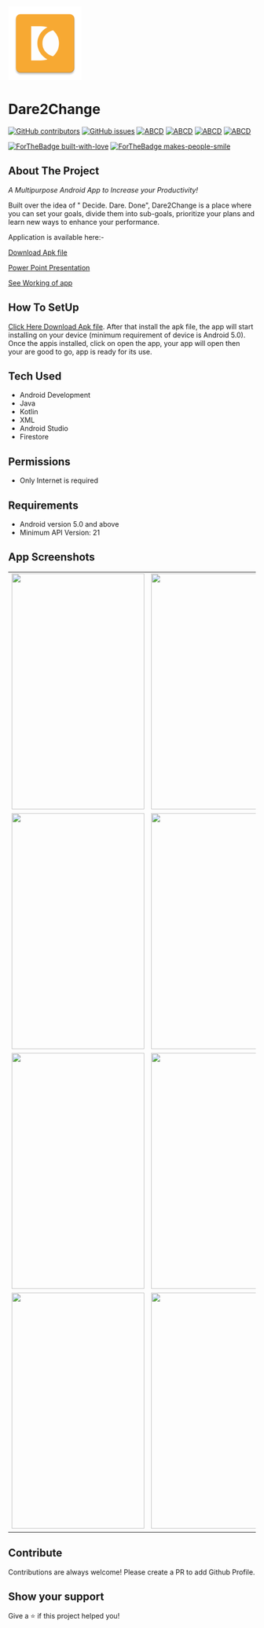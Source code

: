 <img src = "app/src/main/res/mipmap-xxxhdpi/ic_app_icon.png" width="150" height="150">

# Dare2Change

[![GitHub contributors](https://img.shields.io/badge/contributors-4-yellow)](https://github.com/coder2699/inOut2020-Aimers/graphs/contributors)     [![GitHub issues](https://img.shields.io/github/issues/HAC-2020/Aimers)](https://github.com/coder2699/inOut2020-Aimers/issues/)      [![ABCD](https://img.shields.io/badge/development-passing-brightgreen)](https://img.shields.io/badge/development-passing-brightgreen) 
[![ABCD](https://img.shields.io/badge/App-Sample-yellow)](https://img.shields.io/badge/App-Sample-yellow) 
[![ABCD](https://img.shields.io/badge/repo%20size-8.54MB-blue)](https://img.shields.io/badge/repo%20size-8.54MB-blue) 
[![ABCD](https://img.shields.io/badge/Min%20API-21-blue)](https://img.shields.io/badge/Min%20API-21-blue/) 

[![ForTheBadge built-with-love](http://ForTheBadge.com/images/badges/built-with-love.svg)](https://github.com/HAC-2020/Aimers)
[![ForTheBadge makes-people-smile](http://ForTheBadge.com/images/badges/makes-people-smile.svg)](http://ForTheBadge.com)


## About The Project

 <i>A Multipurpose Android App to Increase your Productivity!</i>

Built over the idea of " Decide. Dare. Done", Dare2Change is a place where you can set your goals, divide them into sub-goals, prioritize your plans and learn new ways to enhance your performance.

 <p>Application is available here:-</p>
<p></p>
<p><a href="">Download Apk file</a></p>
<p><a href="">Power Point Presentation</a></p>
<p><a href="">See Working of app</a></p>

## How To SetUp 

<p><a href="">Click Here Download Apk file</a>. After that install the apk file, the app will start installing on your device (minimum requirement of device is Android 5.0). Once the appis installed, click on open the app, your app will open then your are good to go, app is ready for its use.</p>

## Tech Used

- Android Development
- Java
- Kotlin
- XML
- Android Studio
- Firestore


## Permissions

- Only Internet is required

## Requirements

- Android version 5.0 and above
- Minimum API Version: 21


## App Screenshots
<table>
  <tr>
    <td><img src="https://user-images.githubusercontent.com/69961631/101980982-58a30280-3c8f-11eb-851b-0e70df006416.png" width=270 height=480></td>
    <td><img src="https://user-images.githubusercontent.com/69961631/101981044-00b8cb80-3c90-11eb-860d-b1a7d7ebd3b9.png" width=270 height=480></td>
    <td><img src="https://user-images.githubusercontent.com/69961631/101981055-162df580-3c90-11eb-837b-1ec912624e77.png" width=270 height=480></td>
  </tr>
  <tr>
    <td><img src="https://user-images.githubusercontent.com/69961631/101981088-5f7e4500-3c90-11eb-888e-ce86575dc4d0.png" width=270 height=480></td>
    <td><img src="https://user-images.githubusercontent.com/69961631/101981119-948a9780-3c90-11eb-9f7d-e80d99738f3e.png" width=270 height=480></td>
    <td><img src="https://user-images.githubusercontent.com/69961631/101981136-b8e67400-3c90-11eb-9b55-1784697216d8.png" width=270 height=480></td>
  </tr>
  <tr>
    <td><img src="https://user-images.githubusercontent.com/69961631/101981183-04991d80-3c91-11eb-8575-2e9494f76e19.png" width=270 height=480></td>
    <td><img src="https://user-images.githubusercontent.com/69961631/101981149-d3b8e880-3c90-11eb-9dae-c2e78d01c457.png" width=270 height=480></td> 
    <td><img src="https://user-images.githubusercontent.com/69961631/101981203-1f6b9200-3c91-11eb-983c-bb2f39bae122.png" width=270 height=480></td>
  </tr>
  <tr>
    <td><img src="https://user-images.githubusercontent.com/69961631/101981217-3a3e0680-3c91-11eb-9096-15c81461070b.png" width=270 height=480></td>
    <td><img src="https://user-images.githubusercontent.com/69961631/101981230-4de96d00-3c91-11eb-978b-1963f93582ae.png" width=270 height=480></td>
    <td><img src="https://user-images.githubusercontent.com/69961631/101981237-5f327980-3c91-11eb-842d-fb4107341af4.png" width=270 height=480></td>
  </tr>
<!-- <tr>
    <td><img src="" width=270 height=480></td>
    <td><img src="" width=270 height=480></td>
    <td><img src="" width=270 height=480></td>
  </tr>
<tr>
    <td><img src="" width=270 height=480></td>
    <td><img src="" width=270 height=480></td>
    <td><img src="" width=270 height=480></td>
  </tr> -->
 </table>

## Contribute
<p>Contributions are always welcome! Please create a PR to add Github Profile.</p>


## Show your support
<p>Give a <g-emoji class="g-emoji" alias="star" fallback-src="https://github.githubassets.com/images/icons/emoji/unicode/2b50.png">⭐️</g-emoji> if this project helped you!</p>
